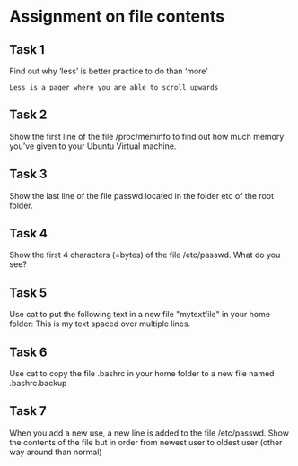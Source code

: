 # Assignment on file contents

## Task 1
Find out why ‘less’ is better practice to do than ‘more’

```
Less is a pager where you are able to scroll upwards
```

## Task 2
Show the first line of the file /proc/meminfo to find out how much memory you’ve given to your Ubuntu Virtual machine. 

## Task 3
Show the last line of the file passwd located in the folder etc of the root folder.


## Task 4
Show the first 4 characters (=bytes) of the file /etc/passwd. What do you see? 

## Task 5
Use cat to put the following text in a new file "mytextfile" in your home folder:
This is my text
spaced over multiple lines.

## Task 6
Use cat to copy the file .bashrc in your home folder to a new file named .bashrc.backup

## Task 7
When you add a new use, a new line is added to the file /etc/passwd. Show the contents of the file but in order from newest user to oldest user (other way around than normal) 


